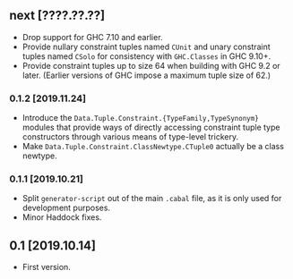 ## next [????.??.??]
* Drop support for GHC 7.10 and earlier.
* Provide nullary constraint tuples named `CUnit` and unary constraint tuples
  named `CSolo` for consistency with `GHC.Classes` in GHC 9.10+.
* Provide constraint tuples up to size 64 when building with GHC 9.2 or later.
  (Earlier versions of GHC impose a maximum tuple size of 62.)

### 0.1.2 [2019.11.24]
* Introduce the `Data.Tuple.Constraint.{TypeFamily,TypeSynonym}` modules that
  provide ways of directly accessing constraint tuple type constructors through
  various means of type-level trickery.
* Make `Data.Tuple.Constraint.ClassNewtype.CTuple0` actually be a class
  newtype.

### 0.1.1 [2019.10.21]
* Split `generator-script` out of the main `.cabal` file, as it is only used
  for development purposes.
* Minor Haddock fixes.

## 0.1 [2019.10.14]
* First version.

